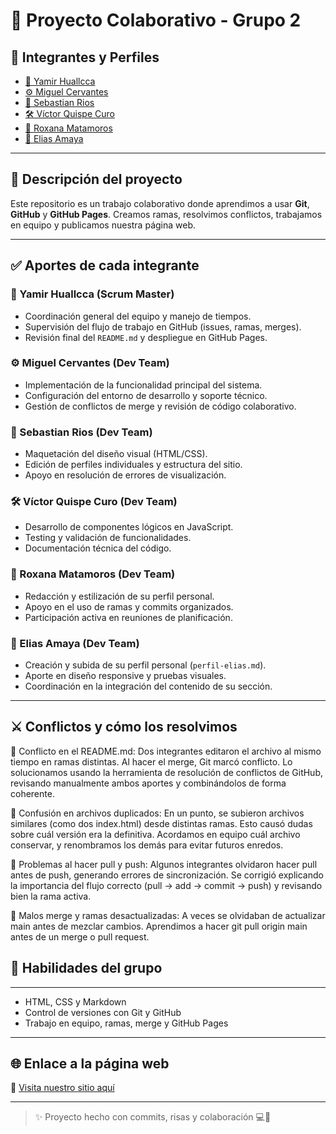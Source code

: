 # 🚀 Proyecto Colaborativo - Grupo 2

## 👥 Integrantes y Perfiles

- [🧠 Yamir Huallcca](./perfil-yamir.md)
- [⚙️ Miguel Cervantes](./perfil-miguel.md)
- [🎨 Sebastian Rios ](./perfil-sebastian.md)
- [🛠️ Víctor Quispe Curo](./perfil-victor.md)
- [🎨 Roxana Matamoros](./perfil-roxana.md)
- [🎨 Elias Amaya](./perfil-elias.md)

---

## 📌 Descripción del proyecto

Este repositorio es un trabajo colaborativo donde aprendimos a usar **Git**, **GitHub** y **GitHub Pages**. Creamos ramas, resolvimos conflictos, trabajamos en equipo y publicamos nuestra página web.

---

## ✅ Aportes de cada integrante

### 🧠 Yamir Huallcca (Scrum Master)
- Coordinación general del equipo y manejo de tiempos.
- Supervisión del flujo de trabajo en GitHub (issues, ramas, merges).
- Revisión final del `README.md` y despliegue en GitHub Pages.

### ⚙️ Miguel Cervantes (Dev Team)
- Implementación de la funcionalidad principal del sistema.
- Configuración del entorno de desarrollo y soporte técnico.
- Gestión de conflictos de merge y revisión de código colaborativo.

### 🎨 Sebastian Rios (Dev Team)
- Maquetación del diseño visual (HTML/CSS).
- Edición de perfiles individuales y estructura del sitio.
- Apoyo en resolución de errores de visualización.

### 🛠️ Víctor Quispe Curo (Dev Team)
- Desarrollo de componentes lógicos en JavaScript.
- Testing y validación de funcionalidades.
- Documentación técnica del código.

### 🎨 Roxana Matamoros (Dev Team)
- Redacción y estilización de su perfil personal.
- Apoyo en el uso de ramas y commits organizados.
- Participación activa en reuniones de planificación.

### 🎨 Elias Amaya (Dev Team)
- Creación y subida de su perfil personal (`perfil-elias.md`).
- Aporte en diseño responsive y pruebas visuales.
- Coordinación en la integración del contenido de su sección.

---

## ⚔️ Conflictos y cómo los resolvimos

📝 Conflicto en el README.md: Dos integrantes editaron el archivo al mismo tiempo en ramas distintas. Al hacer el merge, Git marcó conflicto. Lo solucionamos usando la herramienta de resolución de conflictos de GitHub, revisando manualmente ambos aportes y combinándolos de forma coherente.

📄 Confusión en archivos duplicados: En un punto, se subieron archivos similares (como dos index.html) desde distintas ramas. Esto causó dudas sobre cuál versión era la definitiva. Acordamos en equipo cuál archivo conservar, y renombramos los demás para evitar futuros enredos.

🌱 Problemas al hacer pull y push: Algunos integrantes olvidaron hacer pull antes de push, generando errores de sincronización. Se corrigió explicando la importancia del flujo correcto (pull → add → commit → push) y revisando bien la rama activa.

🧩 Malos merge y ramas desactualizadas: A veces se olvidaban de actualizar main antes de mezclar cambios. Aprendimos a hacer git pull origin main antes de un merge o pull request.
## 🧠 Habilidades del grupo

---
- HTML, CSS y Markdown
- Control de versiones con Git y GitHub
- Trabajo en equipo, ramas, merge y GitHub Pages

---

## 🌐 Enlace a la página web

🔗 [Visita nuestro sitio aquí](https://kitikazis.github.io/proyecto-colaborativo-grupo2/)

---

> ✨ Proyecto hecho con commits, risas y colaboración 💻🤝
